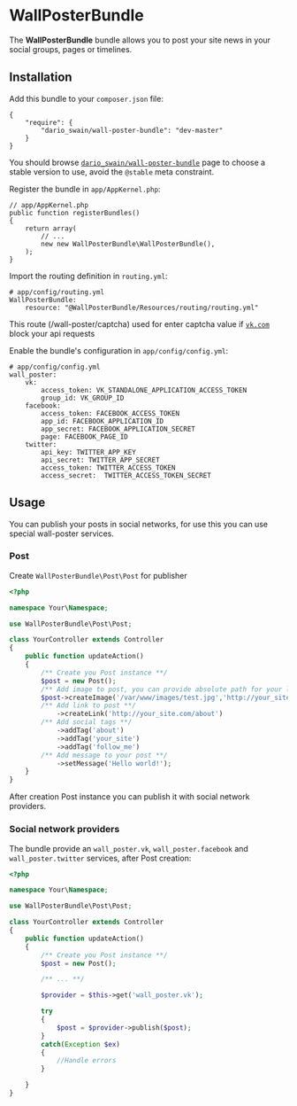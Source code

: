 WallPosterBundle
================

The **WallPosterBundle** bundle allows you to post your site news in your social groups, pages or timelines.

Installation
------------

Add this bundle to your `composer.json` file:

    {
        "require": {
            "dario_swain/wall-poster-bundle": "dev-master"
        }
    }


You should browse
[`dario_swain/wall-poster-bundle`](https://packagist.org/packages/dario_swain/wall-poster-bundle)
page to choose a stable version to use, avoid the `@stable` meta constraint.

Register the bundle in `app/AppKernel.php`:

    // app/AppKernel.php
    public function registerBundles()
    {
        return array(
            // ...
            new new WallPosterBundle\WallPosterBundle(),
        );
    }

Import the routing definition in `routing.yml`:

    # app/config/routing.yml
    WallPosterBundle:
        resource: "@WallPosterBundle/Resources/routing/routing.yml"

This route (/wall-poster/captcha) used for enter captcha value if
[`vk.com`](http://vk.com/)
block your api requests

Enable the bundle's configuration in `app/config/config.yml`:

    # app/config/config.yml
    wall_poster:
        vk:
            access_token: VK_STANDALONE_APPLICATION_ACCESS_TOKEN
            group_id: VK_GROUP_ID
        facebook:
            access_token: FACEBOOK_ACCESS_TOKEN
            app_id: FACEBOOK_APPLICATION_ID
            app_secret: FACEBOOK_APPLICATION_SECRET
            page: FACEBOOK_PAGE_ID
        twitter:
            api_key: TWITTER_APP_KEY
            api_secret: TWITTER_APP_SECRET
            access_token: TWITTER_ACCESS_TOKEN
            access_secret:  TWITTER_ACCESS_TOKEN_SECRET

Usage
-----

You can publish your posts in social networks, for use this you can use special wall-poster services.

### Post

Create `WallPosterBundle\Post\Post` for publisher

``` php
<?php

namespace Your\Namespace;

use WallPosterBundle\Post\Post;

class YourController extends Controller
{
    public function updateAction()
    {
        /** Create you Post instance **/
        $post = new Post();
        /** Add image to post, you can provide absolute path for your local file and browser url to file **/
        $post->createImage('/var/www/images/test.jpg','http://your_site.com/images/test.jpg')
        /** Add link to post **/
            ->createLink('http://your_site.com/about')
        /** Add social tags **/
            ->addTag('about')
            ->addTag('your_site')
            ->addTag('follow_me')
        /** Add message to your post **/
            ->setMessage('Hello world!');
    }
}
```

After creation Post instance you can publish it with social network providers.

### Social network providers

The bundle provide an `wall_poster.vk`, `wall_poster.facebook` and `wall_poster.twitter` services, after Post creation:


``` php
<?php

namespace Your\Namespace;

use WallPosterBundle\Post\Post;

class YourController extends Controller
{
    public function updateAction()
    {
        /** Create you Post instance **/
        $post = new Post();

        /** ... **/

        $provider = $this->get('wall_poster.vk');

        try
        {
            $post = $provider->publish($post);
        }
        catch(Exception $ex)
        {
            //Handle errors
        }

    }
}
```